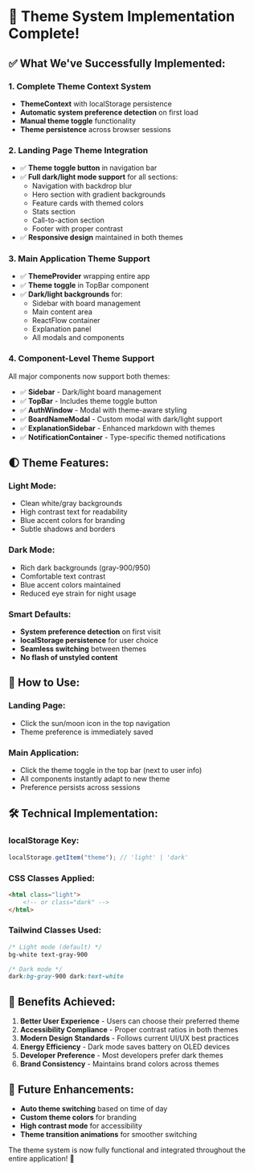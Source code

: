 # 🎨 Theme System Implementation Complete!

## ✅ **What We've Successfully Implemented:**

### 1. **Complete Theme Context System**

-   **ThemeContext** with localStorage persistence
-   **Automatic system preference detection** on first load
-   **Manual theme toggle** functionality
-   **Theme persistence** across browser sessions

### 2. **Landing Page Theme Integration**

-   ✅ **Theme toggle button** in navigation bar
-   ✅ **Full dark/light mode support** for all sections:
    -   Navigation with backdrop blur
    -   Hero section with gradient backgrounds
    -   Feature cards with themed colors
    -   Stats section
    -   Call-to-action section
    -   Footer with proper contrast
-   ✅ **Responsive design** maintained in both themes

### 3. **Main Application Theme Support**

-   ✅ **ThemeProvider** wrapping entire app
-   ✅ **Theme toggle** in TopBar component
-   ✅ **Dark/light backgrounds** for:
    -   Sidebar with board management
    -   Main content area
    -   ReactFlow container
    -   Explanation panel
    -   All modals and components

### 4. **Component-Level Theme Support**

All major components now support both themes:

-   ✅ **Sidebar** - Dark/light board management
-   ✅ **TopBar** - Includes theme toggle button
-   ✅ **AuthWindow** - Modal with theme-aware styling
-   ✅ **BoardNameModal** - Custom modal with dark/light support
-   ✅ **ExplanationSidebar** - Enhanced markdown with themes
-   ✅ **NotificationContainer** - Type-specific themed notifications

## 🌓 **Theme Features:**

### **Light Mode:**

-   Clean white/gray backgrounds
-   High contrast text for readability
-   Blue accent colors for branding
-   Subtle shadows and borders

### **Dark Mode:**

-   Rich dark backgrounds (gray-900/950)
-   Comfortable text contrast
-   Blue accent colors maintained
-   Reduced eye strain for night usage

### **Smart Defaults:**

-   **System preference detection** on first visit
-   **localStorage persistence** for user choice
-   **Seamless switching** between themes
-   **No flash of unstyled content**

## 🚀 **How to Use:**

### **Landing Page:**

-   Click the sun/moon icon in the top navigation
-   Theme preference is immediately saved

### **Main Application:**

-   Click the theme toggle in the top bar (next to user info)
-   All components instantly adapt to new theme
-   Preference persists across sessions

## 🛠 **Technical Implementation:**

### **localStorage Key:**

```javascript
localStorage.getItem("theme"); // 'light' | 'dark'
```

### **CSS Classes Applied:**

```html
<html class="light">
    <!-- or class="dark" -->
</html>
```

### **Tailwind Classes Used:**

```css
/* Light mode (default) */
bg-white text-gray-900

/* Dark mode */
dark:bg-gray-900 dark:text-white
```

## 🎯 **Benefits Achieved:**

1. **Better User Experience** - Users can choose their preferred theme
2. **Accessibility Compliance** - Proper contrast ratios in both themes
3. **Modern Design Standards** - Follows current UI/UX best practices
4. **Energy Efficiency** - Dark mode saves battery on OLED devices
5. **Developer Preference** - Most developers prefer dark themes
6. **Brand Consistency** - Maintains brand colors across themes

## 🔧 **Future Enhancements:**

-   **Auto theme switching** based on time of day
-   **Custom theme colors** for branding
-   **High contrast mode** for accessibility
-   **Theme transition animations** for smoother switching

The theme system is now fully functional and integrated throughout the entire application! 🎉
